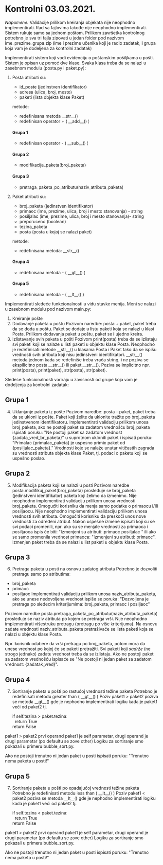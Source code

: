 # Kontrolni 03.03.2021.
*Napomene:*
Validacije prilikom kreiranja objekata nije neophodno implementirati.
Rad sa fajlovima takođe nije neophodno implementirati.
Sistem rukuje samo sa jednom poštom.
Prilikom završetka kontrolnog potrebno je sva tri fajla zipovati u jedan folder pod nazivom ime_prezime_grupa.zip (ime i prezime učenika koji je radio zadatak, i grupa koja vam je dodeljena za kontrolni zadatak)

Implementirati sistem koji vodi evidenciju o poštanskim pošiljkama u pošti.
Sistem je opisan uz pomoć dve klase. Svaka klasa treba da se nalazi u zasebnom modulu (posta.py i paket.py): 
1. Posta 
	atributi su:
	- id_poste (jedinstven identifikator)
	- adresa (ulica, broj, mesto)
	- paketi (lista objekta klase Paket)
		
	metode:
	
	- redefinisana metoda \_\_str_\_()
	- redefinisan operator + (   \_\_add_\_()    )
	
	#### Grupa 1
	- redefinisan operator - (  \_\_sub\_\_()    )
	#### Grupa 2
	- modifikacija_paketa(broj_paketa)
	#### Grupa 3
	- pretraga_paketa_po_atributu(naziv_atributa_paketa)
		
2. Paket
	atributi su:
	- broj_paketa (jedinstven identifikator)
	- primaoc (ime, prezime, ulica, broj i mesto stanovanja) - string
	- posiljalac (ime, prezime, ulica, broj i mesto stanovanja)- string
	- preporuceno (boolean)
	- tezina_paketa
	- posta (posta u kojoj se nalazi paket)
	
	metode:
	
	- redefinisana metoda: \_\_str_\_()
	
	#### Grupa 4
	- redefinisana metoda - (  \_\_gt\_\_()   )
	#### Grupa 5
	- redefinisana metoda - (  _\_lt\_\_()   )
		
Implementirati sledeće funkcionalnosti u vidu stavke menija. Meni se nalazi u zasebnom modulu pod nazivom main.py: 

1. Kreiranje pošte 
2. Dodavanje paketa u poštu
Pozivom naredbe: posta + paket, paket treba da se doda u poštu. Paket se dodaje u listu paketi koja se nalazi u klasi Posta.
Prilikom dodavanja paket u poštu, paket se i ujedno kreira.
3. Izlistavanje svih paketa u pošti
Pozivom print(posta) treba da se izlistaju svi paketi koji se nalaze u listi paketi u objektu klase Posta. 
Neophodno je redefinisati metode \_\_str_\_() u klasama Posta i Paket tako da se ispišu vrednosti svih atributa koji nisu jedinstveni identifikatori.
\_\_str_\_() metoda jednom kada se redefiniše treba vraća string, i ne poziva se ekspilicitno posta.\_\_str_\_() ili paket.\_\_str_\_(). Poziva se implicitno npr. print(posta), print(paket), str(posta), str(paket).

Sledeće funkcionalnosti variraju u zavisnosti od grupe koja vam je dodeljenja za kontrolni zadatak:
		
## Grupa 1

4. Uklanjanje paketa iz pošte
Pozivom naredbe: posta - paket, paket treba da se ukloni iz pošte. 
Paket koji želite da uklonite tražite po broj_paketa jedinstvenom identifikatoru.
Implementirati validaciju prilikom unosa broj_paketa, ako ne postoji paket sa zadatom vrednošću broj_paketa ispisati poruku: "Ne postoji paket sa zadatom vrednost {zadata_vred_br_paketa}" u suprotnom ukloniti paket i ispisati poruku: "Primalac {primalac_paketa} je uspesno primio paket od {posiljalac_paketa}."
Vrednosti koje se nalaže unutar vitičastih zagrada su vrednosti atributa objekta klase Paket, tj. podaci o paketu koji se uspešno poslao.

## Grupa 2 

5. Modifikacija paketa koji se nalazi u posti 
Pozivom naredbe posta.modifikuj_paket(broj_paketa) prosleđuje se broj_paketa (jedinstveni identifikator) paketa koji želimo da izmenimo. 
Nije neophodno implementirati validaciju prilikom unosa vrednosti broj_paketa. Omogućiti korisniku da menja samo podatke o primaocu i/ili posiljaocu. Nije neophodno implementirati validaciju prilikom unosa vrednosti svih atributa. Omogućiti korisniku da preskoči unos nove vrednosti za određeni atribut. Nakon uspešne izmene ispisati koji su se svi podaci promenili, npr. ako su se menjale vrednosti za primaoca i posiljaoca ispis će biti: "Izmenjeni su atributi: primaoc posiljalac " ili ako se samo promenila vrednost primaoca: "Izmenjeni su atributi: primaoc". Izmenjen paket treba da se nalazi u list paketi u objektu klase Posta.

## Grupa 3 

6. Pretraga paketa u posti na osnovu zadatog atributa
Potrebno je dozvoliti pretragu samo po atributima:
- broj_paketa
- primaoc
- posiljaoc
Implementirati validaciju prilikom unosa naziv_atributa_paketa, ako se unese nedovoljena vrednost ispiše se poruka: "Dozvoljena je pretraga po sledecim kriterijumima: broj_paketa, primaoc i posiljaoc"

Pozivom naredbe posta.pretraga_paketa_po_atributu(naziv_atributa_paketa) prosleđuje se naziv atributa po kojem se pretraga vrši. Nije neophodno implementirati višestruku pretragu (pretragu po više kriterijuma). Na osnovu zadate vrednosti naziv_atributa_paketa pretraživaće se lista paketi koja se nalazi u objektu klase Posta. 

Npr. korisnik odabere da vrši pretragu po broj_paketa, potom mora da unese vrednost po kojoj će se paketi pretražiti. Svi paketi koji *sadrže* (ne strogo jednako) zadatu vrednost treba da se izlistaju. Ako ne postoji paket sa zadatom vrednošću ispisaće se "Ne postoji ni jedan paket sa zadatom vrednost: {zadatak_vred}".

## Grupa 4 

7. Sortiranje paketa u pošti po rastućoj vrednosti težine paketa
Potrebno je redefinisati metodu greater than (  _\_gt\_\_()  )
Poziv paket1 > paket2 poziva se metoda _\_gt\_\_() gde je nephodno implementirati logiku kada je paket1 veći od paket2 tj.<br/>
	
	if self.tezina > paket.tezina:<br/>
	&nbsp;&nbsp;return True<br/>
	return False<br/>
	
paket1 > paket2 prvi operand paket1 je self parametar, drugi operand je drugi parametar (po defaultu se zove other)
Logiku za sortiranje smo pokazali u primeru bubble_sort.py.

Ako ne postoji trenutno ni jedan paket u posti ispisati poruku: "Trenutno nema paketa u posti!"

## Grupa 5 

7. Sortiranje paketa u pošti po opadajućoj vrednosti težine paketa
Potrebno je redefinisati metodu less than (  _\_lt\_\_()  )
Poziv paket1 < paket2 poziva se metoda _\_lt\_\_() gde je nephodno implementirati logiku kada je paket1 veći od paket2 tj.<br/>
	
	if self.tezina < paket.tezina: <br/>
	&nbsp;&nbsp;return True<br/>
	return False<br/>
	
paket1 > paket2 prvi operand paket1 je self parametar, drugi operand je drugi parametar (po defaultu se zove other)
Logiku za sortiranje smo pokazali u primeru bubble_sort.py.

Ako ne postoji trenutno ni jedan paket u posti ispisati poruku: "Trenutno nema paketa u posti!"
